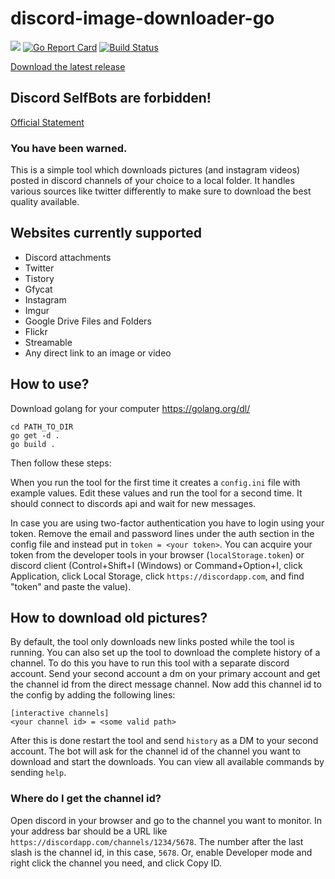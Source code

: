 # discord-image-downloader-go
[<img src="https://img.shields.io/badge/Support-me!-orange.svg">](https://www.paypal.me/swk) [![Go Report Card](https://goreportcard.com/badge/github.com/Seklfreak/discord-image-downloader-go)](https://goreportcard.com/report/github.com/Seklfreak/discord-image-downloader-go) [![Build Status](https://travis-ci.org/Seklfreak/discord-image-downloader-go.svg?branch=master)](https://travis-ci.org/Seklfreak/discord-image-downloader-go)

[Download the latest release](https://github.com/Seklfreak/discord-image-downloader-go/releases/latest)

## Discord SelfBots are forbidden!
[Official Statement](https://support.discordapp.com/hc/en-us/articles/115002192352-Automated-user-accounts-self-bots-)
### You have been warned.

This is a simple tool which downloads pictures (and instagram videos) posted in discord channels of your choice to a local folder. It handles various sources like twitter differently to make sure to download the best quality available.

## Websites currently supported
- Discord attachments
- Twitter
- Tistory
- Gfycat
- Instagram
- Imgur
- Google Drive Files and Folders
- Flickr
- Streamable
- Any direct link to an image or video

## How to use?
Download golang for your computer https://golang.org/dl/
```
cd PATH_TO_DIR
go get -d .
go build .
```
Then follow these steps:

When you run the tool for the first time it creates a `config.ini` file with example values. Edit these values and run the tool for a second time. It should connect to discords api and wait for new messages.

In case you are using two-factor authentication you have to login using your token. Remove the email and password lines under the auth section in the config file and instead put in `token = <your token>`. You can acquire your token from the developer tools in your browser (`localStorage.token`) or discord client (Control+Shift+I (Windows) or Command+Option+I, click Application, click Local Storage, click `https://discordapp.com`, and find "token" and paste the value).

## How to download old pictures?
By default, the tool only downloads new links posted while the tool is running. You can also set up the tool to download the complete history of a channel. To do this you have to run this tool with a separate discord account. Send your second account a dm on your primary account and get the channel id from the direct message channel. Now add this channel id to the config by adding the following lines:
```
[interactive channels]
<your channel id> = <some valid path>
```
After this is done restart the tool and send `history` as a DM to your second account. The bot will ask for the channel id of the channel you want to download and start the downloads. You can view all available commands by sending `help`.

### Where do I get the channel id?
Open discord in your browser and go to the channel you want to monitor. In your address bar should be a URL like `https://discordapp.com/channels/1234/5678`. The number after the last slash is the channel id, in this case, `5678`. Or, enable Developer mode and right click the channel you need, and click Copy ID.
